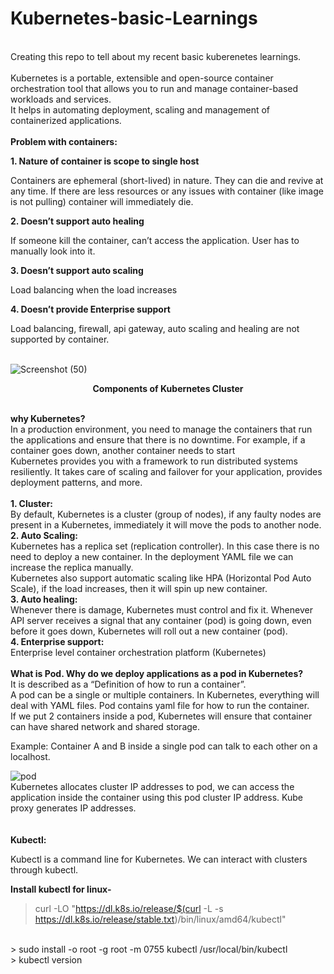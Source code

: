 # Kubernetes-basic-Learnings
<br>
Creating this repo to tell about my recent basic kuberenetes learnings.<br>
<br>
<b></b>Kubernetes</b> is a portable, extensible and open-source container orchestration tool that allows you to run and manage container-based workloads and services. <br>
It helps in automating deployment, scaling and management of containerized applications. 
<br>
<br>
<b>Problem with containers:</b> 

  <b>1. Nature of container is scope to single host</b>

Containers are ephemeral (short-lived) in nature. They can die and revive at any time. If there are less resources or any issues with container (like image is not pulling) container will immediately die. 

  <b>2. Doesn’t support auto healing</b> 

If someone kill the container, can’t access the application. User has to manually look into it. 

  <b>3. Doesn’t support auto scaling</b> 

Load balancing when the load increases 

  <b>4. Doesn’t provide Enterprise support </b>

Load balancing, firewall, api gateway, auto scaling and healing are not supported by container. 
<br>
<br>

![Screenshot (50)](https://github.com/kavana-14/Kubernetes-basic-Learnings/assets/163102550/941c186a-3a58-4b4f-b606-40cd68b53eec)
<b><center>Components of Kubernetes Cluster</center></b>
<br>

<b>why Kubernetes? </b>
<br>
In a production environment, you need to manage the containers that run the applications and ensure that there is no downtime. For example, if a container goes down, another container needs to start 
<br>
Kubernetes provides you with a framework to run distributed systems resiliently. It takes care of scaling and failover for your application, provides deployment patterns, and more. 
<br>
<br> 
<b>1. Cluster: </b><br>
By default, Kubernetes is a cluster (group of nodes), if any faulty nodes are 	present in a Kubernetes, immediately it will move the pods to another node. 
<br>
<b>2. Auto Scaling: </b><br>
Kubernetes has a replica set (replication controller). In this case there is no 	need to deploy a new container. In the deployment YAML file we can increase 	 the replica manually. 
<br>
Kubernetes also support automatic scaling like HPA (Horizontal Pod Auto 	Scale), if the load increases, then it will spin up new container. 
<br>
<b>3. Auto healing: </b><br>
Whenever there is damage, Kubernetes must control and fix it. Whenever API 	server receives a signal that any container (pod) is going down, even before it 	goes down, Kubernetes will roll out a new container (pod). 
<br>
<b>4. Enterprise support: </b><br>
Enterprise level container orchestration platform (Kubernetes) 
<br>
<br>
<b>What is Pod. Why do we deploy applications as a pod in Kubernetes? </b><br>
It is described as a “Definition of how to run a container”.  <br>
A pod can be a single or multiple containers. In Kubernetes, everything will deal with YAML files. Pod contains yaml file for how to run the container. <br>
If we put 2 containers inside a pod, Kubernetes will ensure that container can have shared network and shared storage. <br>

Example: Container A and B inside a single pod can talk to each other on a localhost. <br>

  ![pod](https://github.com/kavana-14/Kubernetes-basic-Learnings/assets/163102550/e6f1122f-ff7a-4f2f-89c3-b117ebbd81e8)
<br>
Kubernetes allocates cluster IP addresses to pod, we can access the application inside the container using this pod cluster IP address. Kube proxy generates IP addresses. <br>
<br>
<br>
<b>Kubectl: </b><br>

Kubectl is a command line for Kubernetes. We can interact with clusters through kubectl. 

<b>Install kubectl for linux- </b><br>

> curl -LO "https://dl.k8s.io/release/$(curl -L -s https://dl.k8s.io/release/stable.txt)/bin/linux/amd64/kubectl" 
<br>
> sudo install -o root -g root -m 0755 kubectl /usr/local/bin/kubectl 
<br>
> kubectl version 
